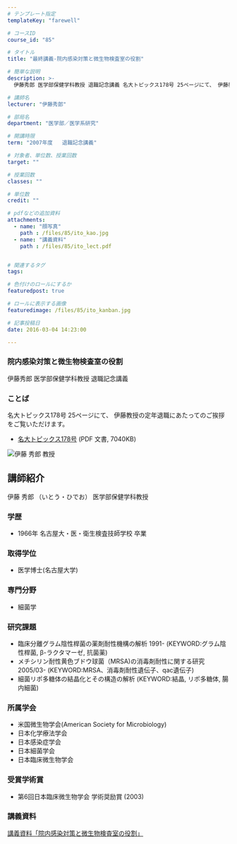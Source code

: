 ```yaml
---
# テンプレート指定
templateKey: "farewell"

# コースID
course_id: "85"

# タイトル
title: "最終講義-院内感染対策と微生物検査室の役割"

# 簡単な説明
description: >-
  伊藤秀郎 医学部保健学科教授 退職記念講義 名大トピックス178号 25ページにて、 伊藤教授の定年退職にあたってのご挨拶をご覧いただけます。   * [名大トピックス178号](ht...

# 講師名
lecturer: "伊藤秀郎"

# 部局名
department: "医学部／医学系研究"

# 開講時限
term: "2007年度	退職記念講義"

# 対象者、単位数、授業回数
target: ""

# 授業回数
classes: ""

# 単位数
credit: ""

# pdfなどの追加資料
attachments: 
  - name: "顔写真" 
    path : /files/85/ito_kao.jpg
  - name: "講義資料" 
    path : /files/85/ito_lect.pdf


# 関連するタグ
tags:

# 色付けのロールにするか
featuredpost: true

# ロールに表示する画像
featuredimage: /files/85/ito_kanban.jpg

# 記事投稿日
date: 2016-03-04 14:23:00

---
```

### 院内感染対策と微生物検査室の役割 

伊藤秀郎 医学部保健学科教授 退職記念講義 

### ことば

名大トピックス178号 25ページにて、 伊藤教授の定年退職にあたってのご挨拶をご覧いただけます。 

  * [名大トピックス178号](http://www.nagoya-u.ac.jp/about-nu/public-relations/publication/upload_images/no178.pdf) (PDF 文書, 7040KB)

![伊藤 秀郎 教授](/files/85/ito_kao.jpg) 
## 講師紹介

伊藤 秀郎 （いとう・ひでお） 医学部保健学科教授 

### 学歴

  * 1966年 名古屋大・医・衛生検査技師学校 卒業 

### 取得学位

  * 医学博士(名古屋大学)

### 専門分野

  * 細菌学

### 研究課題

  * 臨床分離グラム陰性桿菌の薬剤耐性機構の解析 1991- (KEYWORD:グラム陰性桿菌, β-ラクタマーゼ, 抗菌薬) 
  * メチシリン耐性黄色ブドウ球菌（MRSA)の消毒剤耐性に関する研究 2005/03- (KEYWORD:MRSA、消毒剤耐性遺伝子、qac遺伝子) 
  * 細菌リポ多糖体の結晶化とその構造の解析 (KEYWORD:結晶, リポ多糖体, 腸内細菌)

### 所属学会

  * 米国微生物学会(American Society for Microbiology) 
  * 日本化学療法学会
  * 日本感染症学会
  * 日本細菌学会
  * 日本臨床微生物学会

### 受賞学術賞

  * 第6回日本臨床微生物学会 学術奨励賞 (2003)
### 講義資料


[講義資料「院内感染対策と微生物検査室の役割」](/files/85/ito_lect.pdf) 
